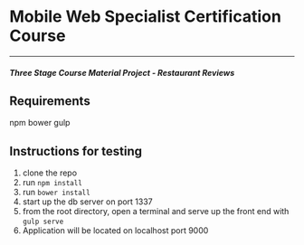 # Mobile Web Specialist Certification Course
---
#### _Three Stage Course Material Project - Restaurant Reviews_

## Requirements

npm
bower
gulp

## Instructions for testing

1. clone the repo
2. run `npm install`
3. run `bower install`
2. start up the db server on port 1337
3. from the root directory, open a terminal and serve up the front end with `gulp serve`
4. Application will be located on localhost port 9000